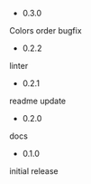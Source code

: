 * 0.3.0

Colors order bugfix

* 0.2.2

linter

* 0.2.1

readme update

* 0.2.0

docs

* 0.1.0

initial release
